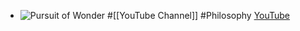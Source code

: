 - ![Pursuit of Wonder](https://yt3.googleusercontent.com/LaJU3h6DGGjJ4VNxgekHfzU3RmocM1pUg7Xzge6apZskPIhjz5FbrpTx6EjHEhmnddPlFpYIwQ=w2560-fcrop64=1,00005a57ffffa5a8-k-c0xffffffff-no-nd-rj)
  #[[YouTube Channel]] #Philosophy 
  [YouTube](https://www.youtube.com/@PursuitofWonder)